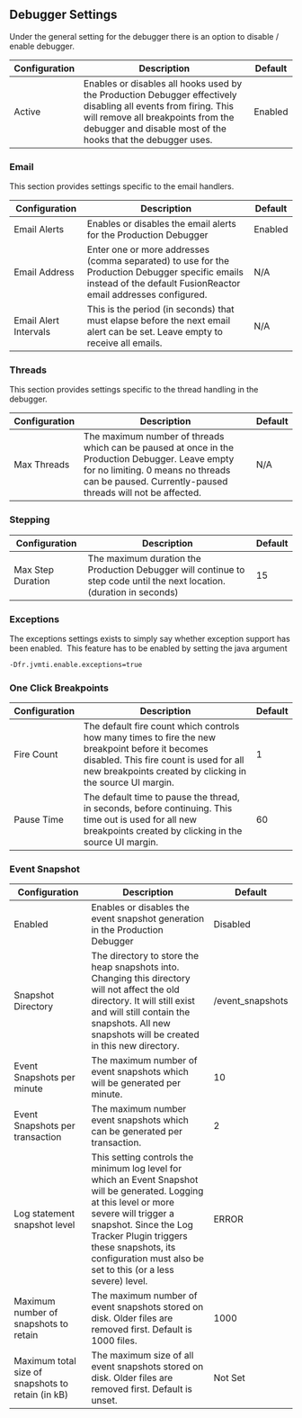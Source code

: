 ## Debugger Settings

Under the general setting for the debugger there is an option to disable / enable debugger.  

|Configuration|Description|Default|
|--- |--- |--- |
|Active|Enables or disables all hooks used by the Production Debugger effectively disabling all events from firing. This will remove all breakpoints from the debugger and disable most of the hooks that the debugger uses.|Enabled|

### Email

This section provides settings specific to the email handlers.

|Configuration|Description|Default|
|--- |--- |--- |
|Email Alerts|Enables or disables the email alerts for the Production Debugger|Enabled|
|Email Address|Enter one or more addresses (comma separated) to use for the Production Debugger specific emails instead of the default FusionReactor email addresses configured.|N/A|
|Email Alert Intervals|This is the period (in seconds) that must elapse before the next email alert can be set. Leave empty to receive all emails.|N/A|


### Threads

This section provides settings specific to the thread handling in the
debugger.

|Configuration|Description|Default|
|--- |--- |--- |
|Max Threads|The maximum number of threads which can be paused at once in the Production Debugger. Leave empty for no limiting. 0 means no threads can be paused. Currently-paused threads will not be affected.|N/A|


### Stepping

|Configuration|Description|Default|
|--- |--- |--- |
|Max Step Duration|The maximum duration the Production Debugger will continue to step code until the next location. (duration in seconds)|15|


### Exceptions

The exceptions settings exists to simply say whether exception support
has been enabled.  This feature has to be enabled by setting the java
argument

```bash
-Dfr.jvmti.enable.exceptions=true
```

### One Click Breakpoints

|Configuration|Description|Default|
|--- |--- |--- |
|Fire Count|The default fire count which controls how many times to fire the new breakpoint before it becomes disabled. This fire count is used for all new breakpoints created by clicking in the source UI margin.|1|
|Pause Time|The default time to pause the thread, in seconds, before continuing. This time out is used for all new breakpoints created by clicking in the source UI margin.|60|


### Event Snapshot

|Configuration|Description|Default|
|--- |--- |--- |
|Enabled|Enables or disables the event snapshot generation in the Production Debugger|Disabled|
|Snapshot Directory|The directory to store the heap snapshots into. Changing this directory will not affect the old directory. It will still exist and will still contain the snapshots. All new snapshots will be created in this new directory.|<instance director>/event_snapshots|
|Event Snapshots per minute|The maximum number of event snapshots which will be generated per minute.|10|
|Event Snapshots per transaction|The maximum number event snapshots which can be generated per transaction.|2|
|Log statement snapshot level|This setting controls the minimum log level for which an Event Snapshot will be generated. Logging at this level or more severe will trigger a snapshot. Since the Log Tracker Plugin triggers these snapshots, its configuration must also be set to this (or a less severe) level.|ERROR|
|Maximum number of snapshots to retain|The maximum number of event snapshots stored on disk. Older files are removed first. Default is 1000 files.|1000|
|Maximum total size of snapshots to retain (in kB)|The maximum size of all event snapshots stored on disk. Older files are removed first. Default is unset.|Not Set|

